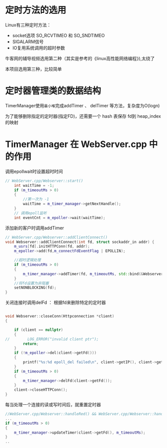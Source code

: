 # 定时方法的选用
Linux有三种定时方法：
- socket选项 SO_RCVTIMEO 和 SO_SNDTIMEO
- SIGALARM信号
- IO复用系统调用的超时参数

牛客网的辅导视频选用第二种（其实是参考的《linux高性能网络编程》),太绕了

本项目选用第三种，比较简单

# 定时器管理类的数据结构
TimerManager使用`最小堆`完成addTimer 、 delTimer 等方法，复杂度为O(logn)

为了能够删除指定的定时器(指定FD)，还需要一个 hash 表保存 fd到 heap_index 的映射

# TimerManager 在 WebServer.cpp 中的作用
调用epollwait时设置超时时间
~~~cpp
// WebServer.cpp/Webserver::start()
    int waitTime = -1;
    if (m_timeoutMs > 0)
    {
        //第一次为 -1
        waitTime = m_timer_manager->getNextHandle();
    }
    // 调用epoll监听
    int eventCnt = m_epoller->wait(waitTime);
~~~
添加新的客户时调用addTimer
~~~cpp
// WebServer.cpp/Webserver::addClientConnect()
void Webserver::addClientConnect(int fd, struct sockaddr_in addr) {
    m_usrs[fd].initHTTPConn(fd, addr);
    m_epoller->add(fd,m_connectFdEventFlag | EPOLLIN);

    //超时逻辑处理
    if (m_timeoutMs > 0)
    {
        m_timer_manager->addTimer(fd, m_timeoutMs, std::bind(&Webserver::delClient, this, &m_usrs[fd]));
    }
    //将fd设置为非阻塞
    setNONBLOCKING(fd);
}
~~~
关闭连接时调用delFd ： 根据fd来删除特定的定时器
~~~cpp

void Webserver::closeConn(Httpconnection *client)
{

    if (client == nullptr)
    {
//        LOG_ERROR("invalid client ptr");
        return;
    }
    if (!m_epoller->del(client->getFd()))
    {
        printf("%s:%d epoll_del failed\n", client->getIP(), client->getPort());
    }
    if (m_timeoutMs > 0)
    {
        m_timer_manager->delFd(client->getFd());
    }
    client->closeHTTPConn();
}
~~~
每当处理一个连接的读或写时间后，就重置定时器
~~~cpp
//WebServer.cpp/Webserver::handleRed() && WebServer.cpp/Webserver::handleWrite()
...
if (m_timeoutMs > 0)
{
    m_timer_manager->updateTimer(client->getFd(), m_timeoutMs);
}
..
~~~